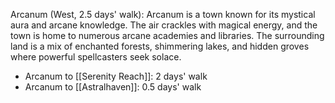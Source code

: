 Arcanum (West, 2.5 days' walk): Arcanum is a town known for its mystical aura and arcane knowledge. The air crackles with magical energy, and the town is home to numerous arcane academies and libraries. The surrounding land is a mix of enchanted forests, shimmering lakes, and hidden groves where powerful spellcasters seek solace.

- Arcanum to [[Serenity Reach]]: 2 days' walk
- Arcanum to [[Astralhaven]]: 0.5 days' walk